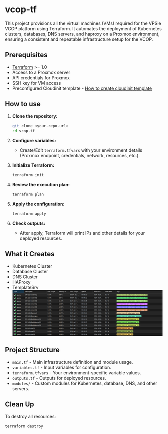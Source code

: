 # vcop-tf

This project provisions all the virtual machines (VMs) required for the VPSie VCOP platform using Terraform. It automates the deployment of Kubernetes clusters, databases, DNS servers, and haproxy on a Proxmox environment, ensuring a consistent and repeatable infrastructure setup for the VCOP.

## Prerequisites

- [Terraform](https://www.terraform.io/downloads.html) >= 1.0
- Access to a Proxmox server
- API credentials for Proxmox
- SSH key for VM access
- Preconfigured Cloudinit template - [How to create cloudinit template](./docs/citemplate.md)

## How to use

1. **Clone the repository:**

   ```bash
   git clone <your-repo-url>
   cd vcop-tf
   ```

2. **Configure variables:**
   - Create/Edit `terraform.tfvars` with your environment details (Proxmox endpoint, credentials, network, resources, etc.).

3. **Initialize Terraform:**

   ```bash
   terraform init
   ```

4. **Review the execution plan:**

   ```bash
   terraform plan
   ```

5. **Apply the configuration:**

   ```bash
   terraform apply
   ```

6. **Check outputs:**
   - After apply, Terraform will print IPs and other details for your deployed resources.

## What it Creates

- Kubernetes Cluster
- Database Cluster
- DNS Cluster
- HAProxy
- TemplateSrv
![alt text](img/vms.png)

## Project Structure

- `main.tf` - Main infrastructure definition and module usage.
- `variables.tf` - Input variables for configuration.
- `terraform.tfvars` - Your environment-specific variable values.
- `outputs.tf` - Outputs for deployed resources.
- `modules/` - Custom modules for Kubernetes, database, DNS, and other servers.

## Clean Up

To destroy all resources:

```bash
terraform destroy
```
